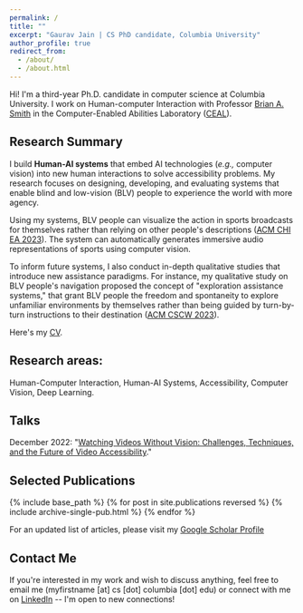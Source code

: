 ```yaml
---
permalink: /
title: ""
excerpt: "Gaurav Jain | CS PhD candidate, Columbia University"
author_profile: true
redirect_from:
  - /about/
  - /about.html
---
```

<!-- ## About Me -->

Hi! I'm a third-year Ph.D. candidate in computer science at Columbia University. I work on Human-computer Interaction with Professor [Brian A. Smith](http://www.cs.columbia.edu/~brian/index.html) in the Computer-Enabled Abilities Laboratory ([CEAL](https://ceal.cs.columbia.edu/)).



## Research Summary

I build <strong>Human-AI systems</strong> that embed AI technologies (<i>e.g.,</i> computer vision) into new human interactions to solve accessibility problems. My research focuses on designing, developing, and evaluating systems that enable blind and low-vision (BLV) people to experience the world with more agency. 

Using my systems, BLV people can visualize the action in sports broadcasts for themselves rather than relying on other people's descriptions ([ACM CHI EA 2023](https://dl.acm.org/doi/10.1145/3544549.3585610)). The system can automatically generates immersive audio representations of sports using computer vision. 

To inform future systems, I also conduct in-depth qualitative studies that introduce new assistance paradigms. For instance, my qualitative study on BLV people's navigation proposed the concept of "exploration assistance systems," that grant BLV people the freedom and spontaneity to explore unfamiliar environments by themselves rather than being guided by turn-by-turn instructions to their destination ([ACM CSCW 2023](https://dl.acm.org/doi/10.1145/3579496?cid=99659562550)).

<!-- introduced the concept of "exploration assistance," an evolution of current navigation systems --largely focused on turn-by-turn navigation-- to additionally provide blind and low-vision people the freedom to explore unfamiliar environments by making navigation decisions on the fly, rather than being guided via a fixed path ([ACM CSCW 2023](https://dl.acm.org/doi/10.1145/3579496?cid=99659562550))

To inform future systems that capture what is important to domain experts and people with disabilities, I also conduct and collaborate on in-depth qualitative -->

<!-- My research is focused on building human-AI systems to achieve inclusive physical and digital environments. To this end, I design, develop, and evaluate systems that embed AI --specifically, computer vision-- into human interactions with the goal of enabling people with disabilities to engage with the world with more agency.  -->
<!-- My work leverages AI not to automate interactions, instead it enables equivalent experiences to provide access to everyone, irrespective of their abilities.  -->

<!-- My work takes a different approach to leveraging AI for solving accessibility problems. Instead of using AI for automating or simplifying interactions for people with disabilities, I leverage AI for making it possible for people with disabilities to interact  -->
<!-- 
Previously, my work has introduced the concept of "exploration assistance," an evolution of current navigation systems --largely focused on turn-by-turn navigation-- to additionally provide blind and low-vision people the freedom to explore unfamiliar environments by making navigation decisions on the fly, rather than being guided via a fixed path ([ACM CSCW 2023](https://dl.acm.org/doi/10.1145/3579496?cid=99659562550)). In the realm of digital spaces, my work has introduced systems that automatically generate immersive audio representations of sports, making it possible for blind viewers to visualize the action in sports broadcasts for themselves rather than relying on descriptions from other people ([ACM CHI EA 2023](https://dl.acm.org/doi/10.1145/3544549.3585610)). My ongoing work explores the accessibility of videos  -->

<!-- I am interested in using AI -- specifically, computer vision and deep learning -- to address accessibility problems. My work is focused on designing and developing systems that help blind or low-vision (BLV) people better experience the world -- both physical and digital worlds -- around them.  

Previously, I have performed a qualitative study with BLV people to understand how navigation systems can evolve to support them in exploring unfamiliar environments, as opposed to just guiding them to their destination ([ACM CSCW 2023](https://arxiv.org/abs/2211.16465)). More recently, I developed a computer vision-based system that facilitates a more immersive experience for BLV people when watching sports, enabling them to visualize gameplay directly from videos (ACM CHI 2023).  -->

<!-- My ongoing work explores the use of multimodal representation learning and crowdsourcing to develop tools that help make videos accessible at scale. In addition, I'm exploring new forms of interactions that smart streetscapes — streets equipped with sensors and computational power — can facilitate to support BLV people's navigation.  -->





Here's my [CV](http://gaurav1302.github.io/files/Gaurav_CV_PhD.pdf).



## Research areas:

Human-Computer Interaction, Human-AI Systems, Accessibility, Computer Vision, Deep Learning.


## Talks

December 2022: "[Watching Videos Without Vision: Challenges, Techniques, and the Future of Video Accessibility](https://www.youtube.com/watch?v=QuGQKrjezdk)." 
              <!-- | [Slides](http://gaurav1302.github.io/files/CE.pdf) ) <a href= "https://www.youtube.com/watch?v=QuGQKrjezdk" target="_blank" style="text-decoration: none; font-size:11pt; margin-top: 5px; margin-bottom:0px; color: #333;">
                <span style="color: #52adc8; text-decoration: none; margin-right: 6px; padding: 5px 12px; background: rgba(0, 0, 0, 0.05); border: 1px solid #ccc; border-radius: 6px; line-height: 46px; white-space: nowrap; color: #303030; 
                ">
                  Talk
                </span>                
              </a>
              <a href= "http://gaurav1302.github.io/files/CE.pdf" target="_blank" style="text-decoration: none; font-size:11pt; margin-top: 5px; margin-bottom:0px; color: #333;">
                <span style="color: #52adc8; text-decoration: none; margin-right: 6px; padding: 5px 12px; background: rgba(0, 0, 0, 0.05); border: 1px solid #ccc; border-radius: 6px; line-height: 46px; white-space: nowrap; color: #303030; 
                ">
                  Slides
                </span>                
              </a> -->

<!-- <iframe width="160" height="90" src="https://www.youtube.com/embed/QuGQKrjezdk" title="YouTube video player" frameborder="0" allow="accelerometer; autoplay; clipboard-write; encrypted-media; gyroscope; picture-in-picture; web-share" allowfullscreen></iframe> -->
<!-- - November 2022: Paper accepted at CSCW 2023. [[Preprint](https://arxiv.org/abs/2211.16465)]  -->

<!-- My research revolves around building systems that help people with disabilities to better experience the world around them. Specifically, I am interested in leveraging computer vision and deep learning for multimodal analysis (such as videos, images, and audio) to make digital media more accessible to people who are blind and low vision. To this end, I focus on solving technical challenges of using AI for accessibility and the design of novel interaction techniques that help facilitate a more immersive user experience for people with disabilities. -->

<!-- ### Curriculum Vitae (CV) -->
<!-- Please find my CV  -->


## Selected Publications


{% include base_path %}
{% for post in site.publications reversed %}
  {% include archive-single-pub.html %}
{% endfor %}  

For an updated list of articles, please visit my [Google Scholar Profile](https://scholar.google.com/citations?user=piSn5gQAAAAJ&hl=en)


## Contact Me

If you're interested in my work and wish to discuss anything, feel free to email me (myfirstname \[at\] cs \[dot\] columbia \[dot\] edu) or connect with me on [LinkedIn](https://www.linkedin.com/in/gauravjain13298/) -- I'm open to new connections!

